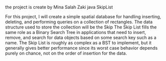 the project is create by Mina Salah Zaki 
java SkipList    

 For this project, I will create a simple spatial database for handling inserting, deleting, and performing queries on a collection of rectangles. The data structure used to store the collection will be the Skip The Skip List fills the same role as a Binary Search Tree in applications that need to insert, remove, and search for data objects based on some search key such as a name. The Skip List is roughly as complex as a BST to implement, but it generally gives better performance since its worst case behavior depends purely on chance, not on the order of insertion for the data.

